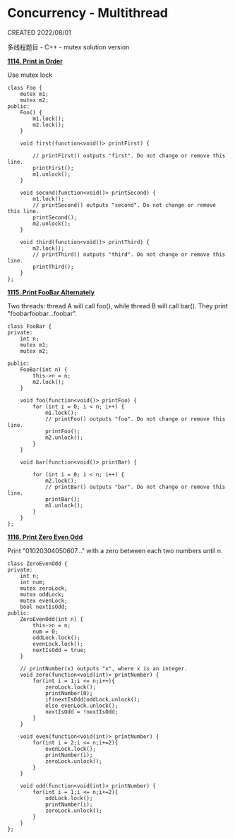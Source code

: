 # Concurrency - Multithread

CREATED 2022/08/01

多线程题目 - C++ - mutex solution version

**[1114. Print in Order](https://leetcode.com/problems/print-in-order/)**

Use mutex lock

```
class Foo {
    mutex m1;
    mutex m2;
public:
    Foo() {
        m1.lock();
        m2.lock();
    }

    void first(function<void()> printFirst) {
        
        // printFirst() outputs "first". Do not change or remove this line.
        printFirst();
        m1.unlock();
    }

    void second(function<void()> printSecond) {
        m1.lock();
        // printSecond() outputs "second". Do not change or remove this line.
        printSecond();
        m2.unlock();
    }

    void third(function<void()> printThird) {
        m2.lock();
        // printThird() outputs "third". Do not change or remove this line.
        printThird();
    }
};
```

**[1115. Print FooBar Alternately](https://leetcode.com/problems/print-foobar-alternately/)**

Two threads: thread A will call foo(), while thread B will call bar(). They print "foobarfoobar...foobar".

```
class FooBar {
private:
    int n;
    mutex m1;
    mutex m2;

public:
    FooBar(int n) {
        this->n = n;
        m2.lock();
    }

    void foo(function<void()> printFoo) {
        for (int i = 0; i < n; i++) {
            m1.lock();
        	// printFoo() outputs "foo". Do not change or remove this line.
        	printFoo();
            m2.unlock();
        }
    }

    void bar(function<void()> printBar) {
        
        for (int i = 0; i < n; i++) {
            m2.lock();
        	// printBar() outputs "bar". Do not change or remove this line.
        	printBar();
            m1.unlock();
        }
    }
};
```

**[1116. Print Zero Even Odd](https://leetcode.com/problems/print-zero-even-odd/)**

Print "01020304050607..." with a zero between each two numbers until n.

```
class ZeroEvenOdd {
private:
    int n;
    int num;
    mutex zeroLock;
    mutex oddLock;
    mutex evenLock;
    bool nextIsOdd;
public:
    ZeroEvenOdd(int n) {
        this->n = n;
        num = 0;
        oddLock.lock();
        evenLock.lock();
        nextIsOdd = true;
    }

    // printNumber(x) outputs "x", where x is an integer.
    void zero(function<void(int)> printNumber) {
        for(int i = 1;i <= n;i++){
            zeroLock.lock();
            printNumber(0);
            if(nextIsOdd)oddLock.unlock();
            else evenLock.unlock();
            nextIsOdd = !nextIsOdd;
        }
    }

    void even(function<void(int)> printNumber) {
        for(int i = 2;i <= n;i+=2){
            evenLock.lock();
            printNumber(i);
            zeroLock.unlock();
        }
    }

    void odd(function<void(int)> printNumber) {
        for(int i = 1;i <= n;i+=2){
            oddLock.lock();
            printNumber(i);
            zeroLock.unlock();
        }
    }
};
```

